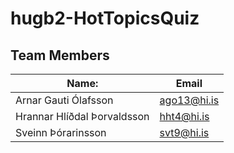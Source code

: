 # hugb2-HotTopicsQuiz


## Team Members
| Name:  | Email  |
|---|---|
| Arnar Gauti Ólafsson   | <ago13@hi.is> |
| Hrannar Hlíðdal Þorvaldsson | <hht4@hi.is> |
| Sveinn Þórarinsson  | <svt9@hi.is> |



